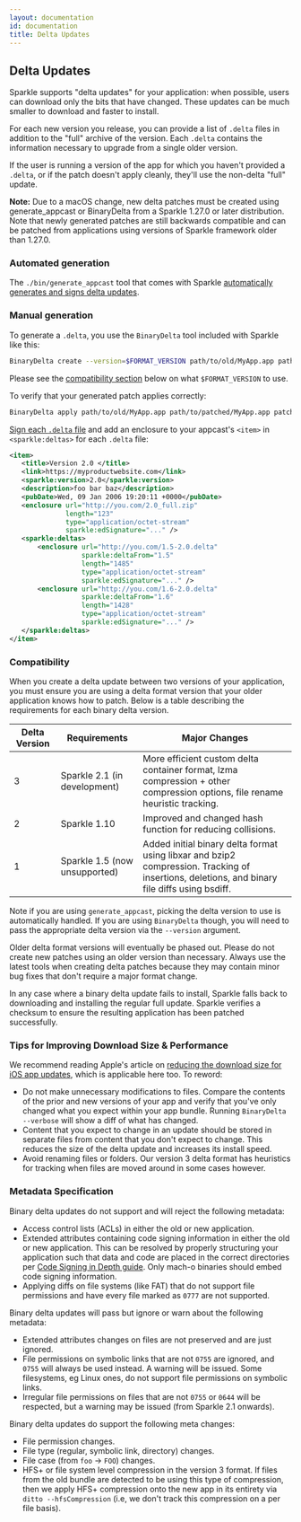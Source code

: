 ```yaml
---
layout: documentation
id: documentation
title: Delta Updates
---
```

## Delta Updates

Sparkle supports "delta updates" for your application: when possible, users can download only the bits that have changed. These updates can be much smaller to download and faster to install.

For each new version you release, you can provide a list of `.delta` files in addition to the "full" archive of the version. Each `.delta` contains the information necessary to upgrade from a single older version.

If the user is running a version of the app for which you haven't provided a `.delta`, or if the patch doesn't apply cleanly, they'll use the non-delta "full" update.

<div class="alert alert-warning" role="alert">
<strong>Note:</strong> Due to a macOS change, new delta patches must be created using generate_appcast or BinaryDelta from a Sparkle 1.27.0 or later distribution. Note that newly generated patches are still backwards compatible and can be patched from applications using versions of Sparkle framework older than 1.27.0.
</div>

### Automated generation

The `./bin/generate_appcast` tool that comes with Sparkle [automatically generates and signs delta updates](/documentation/#5-publish-your-appcast).

### Manual generation

To generate a `.delta`, you use the `BinaryDelta` tool included with Sparkle like this:

```sh
BinaryDelta create --version=$FORMAT_VERSION path/to/old/MyApp.app path/to/new/MyApp.app patch.delta
```

Please see the [compatibility section](#compatibility) below on what `$FORMAT_VERSION` to use.

To verify that your generated patch applies correctly:

```sh
BinaryDelta apply path/to/old/MyApp.app path/to/patched/MyApp.app patch.delta
```

[Sign each `.delta` file](/documentation/#3-segue-for-security-concerns) and add an enclosure to your appcast's `<item>` in `<sparkle:deltas>` for each `.delta` file:

```xml
<item>
   <title>Version 2.0 </title>
   <link>https://myproductwebsite.com</link>
   <sparkle:version>2.0</sparkle:version>
   <description>foo bar baz</description>
   <pubDate>Wed, 09 Jan 2006 19:20:11 +0000</pubDate>
   <enclosure url="http://you.com/2.0_full.zip"
              length="123"
              type="application/octet-stream"
              sparkle:edSignature="..." />
   <sparkle:deltas>
       <enclosure url="http://you.com/1.5-2.0.delta"
                  sparkle:deltaFrom="1.5"
                  length="1485"
                  type="application/octet-stream"
                  sparkle:edSignature="..." />
       <enclosure url="http://you.com/1.6-2.0.delta"
                  sparkle:deltaFrom="1.6"
                  length="1428"
                  type="application/octet-stream"
                  sparkle:edSignature="..." />
   </sparkle:deltas>
</item>
```

### Compatibility

When you create a delta update between two versions of your application, you must ensure you are using a delta format version that your older application knows how to patch. Below is a table describing the requirements for each binary delta version.

| Delta Version | Requirements                  | Major Changes                                                                                        |
| -----------   | ----------------------------- | ---------------------------------------------------------------------------------------------------- |
| 3             | Sparkle 2.1 (in development)  | More efficient custom delta container format, lzma compression + other compression options, file rename heuristic tracking. |
| 2             | Sparkle 1.10                  | Improved and changed hash function for reducing collisions.                                          |
| 1             | Sparkle 1.5 (now unsupported) | Added initial binary delta format using libxar and bzip2 compression. Tracking of insertions, deletions, and binary file diffs using bsdiff. |

Note if you are using `generate_appcast`, picking the delta version to use is automatically handled. If you are using `BinaryDelta` though, you will need to pass the appropriate delta version via the `--version` argument.

Older delta format versions will eventually be phased out. Please do not create new patches using an older version than necessary. Always use the latest tools when creating delta patches because they may contain minor bug fixes that don't require a major format change.

In any case where a binary delta update fails to install, Sparkle falls back to downloading and installing the regular full update. Sparkle verifies a checksum to ensure the resulting application has been patched successfully.

### Tips for Improving Download Size & Performance

We recommend reading Apple's article on [reducing the download size for iOS app updates](https://developer.apple.com/library/content/qa/qa1779/_index.html), which is applicable here too. To reword:

* Do not make unnecessary modifications to files. Compare the contents of the prior and new versions of your app and verify that you've only changed what you expect within your app bundle. Running `BinaryDelta --verbose` will show a diff of what has changed.
* Content that you expect to change in an update should be stored in separate files from content that you don't expect to change. This reduces the size of the delta update and increases its install speed.
* Avoid renaming files or folders. Our version 3 delta format has heuristics for tracking when files are moved around in some cases however.

### Metadata Specification

Binary delta updates do not support and will reject the following metadata:

* Access control lists (ACLs) in either the old or new application.
* Extended attributes containing code signing information in either the old or new application. This can be resolved by properly structuring your application such that data and code are placed in the correct directories per [Code Signing in Depth guide](https://developer.apple.com/library/archive/technotes/tn2206/_index.html#//apple_ref/doc/uid/DTS40007919-CH1-TNTAG201). Only mach-o binaries should embed code signing information.
* Applying diffs on file systems (like FAT) that do not support file permissions and have every file marked as `0777` are not supported.

Binary delta updates will pass but ignore or warn about the following metadata:

* Extended attributes changes on files are not preserved and are just ignored.
* File permissions on symbolic links that are not `0755` are ignored, and `0755` will always be used instead. A warning will be issued. Some filesystems, eg Linux ones, do not support file permissions on symbolic links.
* Irregular file permissions on files that are not `0755` or `0644` will be respected, but a warning may be issued (from Sparkle 2.1 onwards).

Binary delta updates do support the following meta changes:

* File permission changes.
* File type (regular, symbolic link, directory) changes.
* File case (from `foo` -> `FOO`) changes.
* HFS+ or file system level compression in the version 3 format. If files from the old bundle are detected to be using this type of compression, then we apply HFS+ compression onto the new app in its entirety via `ditto --hfsCompression` (i.e, we don't track this compression on a per file basis).
